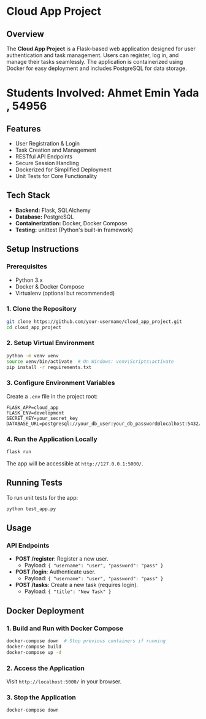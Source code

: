 # Cloud App Project

## Overview
The **Cloud App Project** is a Flask-based web application designed for user authentication and task management. Users can register, log in, and manage their tasks seamlessly. The application is containerized using Docker for easy deployment and includes PostgreSQL for data storage.

# Students Involved: Ahmet Emin Yada  , 54956

## Features
- User Registration & Login
- Task Creation and Management
- RESTful API Endpoints
- Secure Session Handling
- Dockerized for Simplified Deployment
- Unit Tests for Core Functionality

## Tech Stack
- **Backend:** Flask, SQLAlchemy
- **Database:** PostgreSQL
- **Containerization:** Docker, Docker Compose
- **Testing:** unittest (Python's built-in framework)

## Setup Instructions

### Prerequisites
- Python 3.x
- Docker & Docker Compose
- Virtualenv (optional but recommended)

### 1. Clone the Repository
```bash
git clone https://github.com/your-username/cloud_app_project.git
cd cloud_app_project
```

### 2. Setup Virtual Environment
```bash
python -m venv venv
source venv/bin/activate  # On Windows: venv\Scripts\activate
pip install -r requirements.txt
```

### 3. Configure Environment Variables
Create a `.env` file in the project root:

```
FLASK_APP=cloud_app
FLASK_ENV=development
SECRET_KEY=your_secret_key
DATABASE_URL=postgresql://your_db_user:your_db_password@localhost:5432/your_db_name
```

### 4. Run the Application Locally
```bash
flask run
```
The app will be accessible at `http://127.0.0.1:5000/`.

## Running Tests
To run unit tests for the app:
```bash
python test_app.py
```

## Usage

### API Endpoints
- **POST /register**: Register a new user.
  - Payload: `{ "username": "user", "password": "pass" }`
- **POST /login**: Authenticate user.
  - Payload: `{ "username": "user", "password": "pass" }`
- **POST /tasks**: Create a new task (requires login).
  - Payload: `{ "title": "New Task" }`

## Docker Deployment

### 1. Build and Run with Docker Compose
```bash
docker-compose down  # Stop previous containers if running
docker-compose build
docker-compose up -d
```

### 2. Access the Application
Visit `http://localhost:5000/` in your browser.

### 3. Stop the Application
```bash
docker-compose down
```

